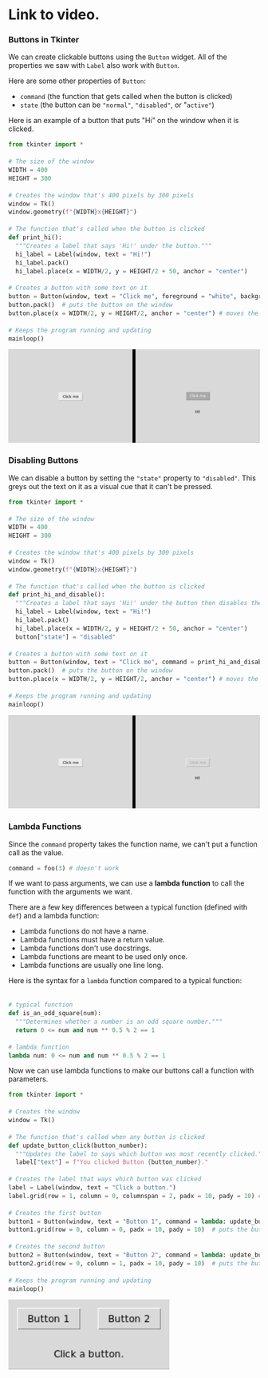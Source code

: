 # Link to video.

### Buttons in Tkinter

We can create clickable buttons using the `Button` widget. All of the properties we saw with `Label` also work with `Button`.

Here are some other properties of `Button`:
* `command` (the function that gets called when the button is clicked)
* `state` (the button can be `"normal"`, `"disabled"`, or "`active"`)

Here is an example of a button that puts "Hi" on the window when it is clicked.

```python
from tkinter import *

# The size of the window
WIDTH = 400
HEIGHT = 300

# Creates the window that's 400 pixels by 300 pixels
window = Tk()
window.geometry(f"{WIDTH}x{HEIGHT}")

# The function that's called when the button is clicked
def print_hi():
  """Creates a label that says 'Hi!' under the button."""
  hi_label = Label(window, text = "Hi!")
  hi_label.pack()
  hi_label.place(x = WIDTH/2, y = HEIGHT/2 + 50, anchor = "center")

# Creates a button with some text on it
button = Button(window, text = "Click me", foreground = "white", background = "dark grey", command = print_hi)  # creates the button
button.pack()  # puts the button on the window
button.place(x = WIDTH/2, y = HEIGHT/2, anchor = "center") # moves the button to the middle of the window

# Keeps the program running and updating
mainloop()
```

![](../Images/tk_button_1.png)

### Disabling Buttons

We can disable a button by setting the `"state"` property to `"disabled"`. This greys out the text on it as a visual cue that it can't be pressed. 

```python
from tkinter import *

# The size of the window
WIDTH = 400
HEIGHT = 300

# Creates the window that's 400 pixels by 300 pixels
window = Tk()
window.geometry(f"{WIDTH}x{HEIGHT}")

# The function that's called when the button is clicked
def print_hi_and_disable():
  """Creates a label that says 'Hi!' under the button then disables the button."""
  hi_label = Label(window, text = "Hi!")
  hi_label.pack()
  hi_label.place(x = WIDTH/2, y = HEIGHT/2 + 50, anchor = "center")
  button["state"] = "disabled"

# Creates a button with some text on it
button = Button(window, text = "Click me", command = print_hi_and_disable)  # creates the button
button.pack()  # puts the button on the window
button.place(x = WIDTH/2, y = HEIGHT/2, anchor = "center") # moves the button to the middle of the window

# Keeps the program running and updating
mainloop()
```

![](../Images/tk_button_2.png)

### Lambda Functions

Since the `command` property takes the function name, we can't put a function call as the value.

```python
command = foo(3) # doesn't work
```

If we want to pass arguments, we can use a **lambda function** to call the function with the arguments we want. 

There are a few key differences between a typical function (defined with `def`) and a lambda function:
* Lambda functions do not have a name.
* Lambda functions must have a return value.
* Lambda functions don't use docstrings.
* Lambda functions are meant to be used only once.
* Lambda functions are usually one line long.

Here is the syntax for a `lambda` function compared to a typical function:

```python

# typical function
def is_an_odd_square(num):
  """Determines whether a number is an odd square number."""
  return 0 <= num and num ** 0.5 % 2 == 1
  
# lambda function
lambda num: 0 <= num and num ** 0.5 % 2 == 1
```

Now we can use lambda functions to make our buttons call a function with parameters.

```python
from tkinter import *

# Creates the window
window = Tk()

# The function that's called when any button is clicked
def update_button_click(button_number):
  """Updates the label to says which button was most recently clicked."""
  label["text"] = f"You clicked Button {button_number}."

# Creates the label that ways which button was clicked
label = Label(window, text = "Click a button.")
label.grid(row = 1, column = 0, columnspan = 2, padx = 10, pady = 10) # puts the label on the window in a grid system

# Creates the first button 
button1 = Button(window, text = "Button 1", command = lambda: update_button_click(1))  # creates the button
button1.grid(row = 0, column = 0, padx = 10, pady = 10)  # puts the button on the window in a grid system

# Creates the second button 
button2 = Button(window, text = "Button 2", command = lambda: update_button_click(2))  # creates the button
button2.grid(row = 0, column = 1, padx = 10, pady = 10)  # puts the button on the window in a grid system

# Keeps the program running and updating
mainloop()
```

![](../Images/tk_button_3.png)
